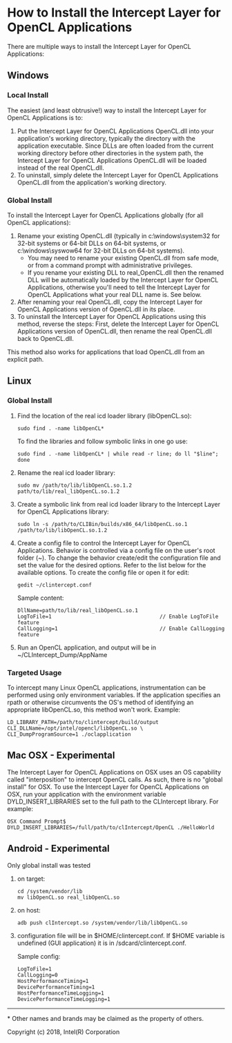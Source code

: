 # How to Install the Intercept Layer for OpenCL Applications

There are multiple ways to install the Intercept Layer for OpenCL Applications:

## Windows

### Local Install

The easiest (and least obtrusive!) way to install the Intercept Layer for
OpenCL Applications is to:

1. Put the Intercept Layer for OpenCL Applications OpenCL.dll into your
   application's working directory, typically the directory with the
   application executable.  Since DLLs are often loaded from the current
   working directory before other directories in the system path, the
   Intercept Layer for OpenCL Applications OpenCL.dll will be loaded
   instead of the real OpenCL.dll.
2. To uninstall, simply delete the Intercept Layer for OpenCL Applications
   OpenCL.dll from the application's working directory.

### Global Install

To install the Intercept Layer for OpenCL Applications globally (for all
OpenCL applications):

1. Rename your existing OpenCL.dll (typically in c:\windows\system32 for
   32-bit systems or 64-bit DLLs on 64-bit systems, or c:\windows\syswow64 
   for 32-bit DLLs on 64-bit systems).
    * You may need to rename your existing OpenCL.dll from safe mode, or
      from a command prompt with administrative privileges.
    * If you rename your existing DLL to real_OpenCL.dll then the renamed
      DLL will be automatically loaded by the Intercept Layer for OpenCL
      Applications, otherwise you'll need to tell the Intercept Layer for
      OpenCL Applications what your real DLL name is.  See below.
2. After renaming your real OpenCL.dll, copy the Intercept Layer for
   OpenCL Applications version of OpenCL.dll in its place.
3. To uninstall the Intercept Layer for OpenCL Applications using this
   method, reverse the steps: First, delete the Intercept Layer for OpenCL
   Applications version of OpenCL.dll, then rename the real OpenCL.dll
   back to OpenCL.dll.

This method also works for applications that load OpenCL.dll from an explicit path.

## Linux

### Global Install

1. Find the location of the real icd loader library (libOpenCL.so):

       sudo find . -name libOpenCL*

   To find the libraries and follow symbolic links in one go use:

       sudo find . -name libOpenCL* | while read -r line; do ll "$line"; done

2. Rename the real icd loader library:

       sudo mv /path/to/lib/libOpenCL.so.1.2 path/to/lib/real_libOpenCL.so.1.2

3. Create a symbolic link from real icd loader library to the Intercept Layer for OpenCL Applications library:

       sudo ln -s /path/to/CLIBin/builds/x86_64/libOpenCL.so.1 /path/to/lib/libOpenCL.so.1.2

4. Create a config file to control the Intercept Layer for OpenCL Applications.
   Behavior is controlled via a config file on the user's root folder (~). To
   change the behavior create/edit the configuration file and set the value
   for the desired options. Refer to the list below for the available options.
   To create the config file or open it for edit:

       gedit ~/clintercept.conf

   Sample content:

       DllName=path/to/lib/real_libOpenCL.so.1
       LogToFile=1                                   // Enable LogToFile feature
       CallLogging=1                                 // Enable CallLogging feature

5.  Run an OpenCL application, and output will be in ~/CLIntercept_Dump/AppName

### Targeted Usage

To intercept many Linux OpenCL applications, instrumentation can be performed
using only environment variables.  If the application specifies an rpath or
otherwise circumvents the OS's method of identifying an appropriate
libOpenCL.so, this method won't work.  Example:

    LD_LIBRARY_PATH=/path/to/clintercept/build/output CLI_DLLName=/opt/intel/opencl/libOpenCL.so \
    CLI_DumpProgramSource=1 ./oclapplication

## Mac OSX - Experimental

The Intercept Layer for OpenCL Applications on OSX uses an OS capability called
"interposition" to intercept OpenCL calls.  As such, there is no "global
install" for OSX.  To use the Intercept Layer for OpenCL Applications on OSX,
run your application with the environment variable DYLD_INSERT_LIBRARIES set
to the full path to the CLIntercept library.  For example:

    OSX Command Prompt$ DYLD_INSERT_LIBRARIES=/full/path/to/clIntercept/OpenCL ./HelloWorld

## Android - Experimental

Only global install was tested

1. on target:

       cd /system/vendor/lib
       mv libOpenCL.so real_libOpenCL.so

2. on host:

       adb push clIntercept.so /system/vendor/lib/libOpenCL.so

3. configuration file will be in $HOME/clintercept.conf. If $HOME variable is
   undefined (GUI application) it is in /sdcard/clintercept.conf.

   Sample config:

       LogToFile=1
       CallLogging=0
       HostPerformanceTiming=1
       DevicePerformanceTiming=1
       HostPerformanceTimeLogging=1
       DevicePerformanceTimeLogging=1

---

\* Other names and brands may be claimed as the property of others.

Copyright (c) 2018, Intel(R) Corporation
